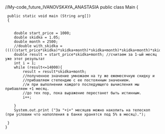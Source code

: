 //My-code_future_IVANOVSKAYA_ANASTASIA
  public class Main
 {


     public static void main (String arg[])
     {


        double start_price = 1000;
        double skidka = 1.05;
        double month = 2500;
        //double with_skidka = (((((start_price*skidka)*skidka+month)*skidka+month)*skidka+month)*skidka+month);
        double result = start_price*skidka+month; //считаем за 1-ый месяц уже этот результат
        int i = 1;
        while (result<=14000){
            result = result*skidka+month; 
            //полученное значение умножаем на ту же ежемесячную скидку и 
            //прибавляем степендию с ее постоянным значением. 
            //и при выполнении каждого последующего вычисления мы прибавляем +1 месяц. 
            //до тех пор, пока выражение перестанет быть истинным.
            i++;
            
        }
        System.out.print ("За "+i+" месяцев можно накопить на телеcкоп (при условии что напопления в банке хранятся под 5% в месяц).");

     }
 	}
